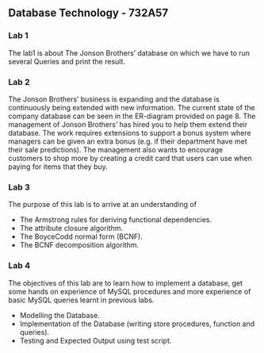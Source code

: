 ## Database Technology - 732A57

### Lab 1
The lab1 is about The Jonson Brothers’ database on which we have to run several Queries and print the result.

### Lab 2
The Jonson Brothers’ business is expanding and the database is continuously being extended with new information. The current state of the company database can be seen in the ER-diagram provided on page 8. The management of Jonson Brothers’ has hired you to help them extend their database. The work requires extensions to support a bonus system where managers can be given an extra bonus (e.g. if their department have met their sale predictions). The management also wants to encourage customers to shop more by creating a credit card that users can use when paying for items that they buy. 

### Lab 3
The purpose of this lab is to arrive at an understanding of 
* The Armstrong rules for deriving functional dependencies.
* The attribute closure algorithm.
* The BoyceCodd normal form (BCNF).
* The BCNF decomposition algorithm.

### Lab 4
The objectives of this lab are to learn how to implement a database, get some hands on experience of MySQL procedures and more experience of basic MySQL queries learnt in previous labs.

* Modelling the Database.
* Implementation of the Database (writing store procedures, function and queries).
* Testing and Expected Output using test script.
